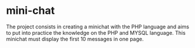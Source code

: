 # mini-chat
The project consists in creating a minichat with the PHP language and aims to put into practice the knowledge on the PHP and MYSQL language.
This minichat must display the first 10 messages in one page.
